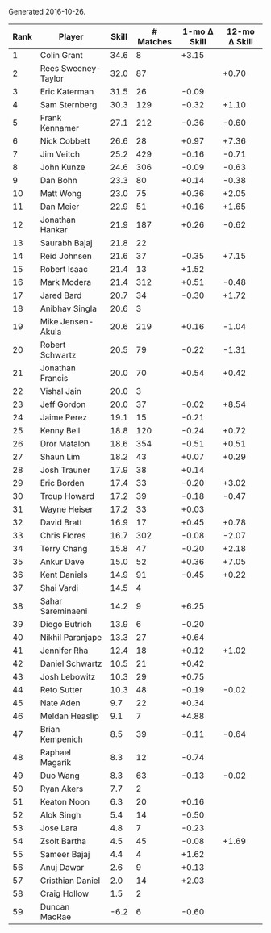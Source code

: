 Generated 2016-10-26.

| Rank | Player              | Skill | # Matches | 1-mo Δ Skill | 12-mo Δ Skill |
|------|---------------------|-------|-----------|--------------|---------------|
|    1 | Colin Grant         |  34.6 |         8 |        +3.15 |               |
|    2 | Rees Sweeney-Taylor |  32.0 |        87 |              |         +0.70 |
|    3 | Eric Katerman       |  31.5 |        26 |        -0.09 |               |
|    4 | Sam Sternberg       |  30.3 |       129 |        -0.32 |         +1.10 |
|    5 | Frank Kennamer      |  27.1 |       212 |        -0.36 |         -0.60 |
|    6 | Nick Cobbett        |  26.6 |        28 |        +0.97 |         +7.36 |
|    7 | Jim Veitch          |  25.2 |       429 |        -0.16 |         -0.71 |
|    8 | John Kunze          |  24.6 |       306 |        -0.09 |         -0.63 |
|    9 | Dan Bohn            |  23.3 |        80 |        +0.14 |         -0.38 |
|   10 | Matt Wong           |  23.0 |        75 |        +0.36 |         +2.05 |
|   11 | Dan Meier           |  22.9 |        51 |        +0.16 |         +1.65 |
|   12 | Jonathan Hankar     |  21.9 |       187 |        +0.26 |         -0.62 |
|   13 | Saurabh Bajaj       |  21.8 |        22 |              |               |
|   14 | Reid Johnsen        |  21.6 |        37 |        -0.35 |         +7.15 |
|   15 | Robert Isaac        |  21.4 |        13 |        +1.52 |               |
|   16 | Mark Modera         |  21.4 |       312 |        +0.51 |         -0.48 |
|   17 | Jared Bard          |  20.7 |        34 |        -0.30 |         +1.72 |
|   18 | Anibhav Singla      |  20.6 |         3 |              |               |
|   19 | Mike Jensen-Akula   |  20.6 |       219 |        +0.16 |         -1.04 |
|   20 | Robert Schwartz     |  20.5 |        79 |        -0.22 |         -1.31 |
|   21 | Jonathan Francis    |  20.0 |        70 |        +0.54 |         +0.42 |
|   22 | Vishal Jain         |  20.0 |         3 |              |               |
|   23 | Jeff Gordon         |  20.0 |        37 |        -0.02 |         +8.54 |
|   24 | Jaime Perez         |  19.1 |        15 |        -0.21 |               |
|   25 | Kenny Bell          |  18.8 |       120 |        -0.24 |         +0.72 |
|   26 | Dror Matalon        |  18.6 |       354 |        -0.51 |         +0.51 |
|   27 | Shaun Lim           |  18.2 |        43 |        +0.07 |         +0.29 |
|   28 | Josh Trauner        |  17.9 |        38 |        +0.14 |               |
|   29 | Eric Borden         |  17.4 |        33 |        -0.20 |         +3.02 |
|   30 | Troup Howard        |  17.2 |        39 |        -0.18 |         -0.47 |
|   31 | Wayne Heiser        |  17.2 |        33 |        +0.03 |               |
|   32 | David Bratt         |  16.9 |        17 |        +0.45 |         +0.78 |
|   33 | Chris Flores        |  16.7 |       302 |        -0.08 |         -2.07 |
|   34 | Terry Chang         |  15.8 |        47 |        -0.20 |         +2.18 |
|   35 | Ankur Dave          |  15.0 |        52 |        +0.36 |         +7.05 |
|   36 | Kent Daniels        |  14.9 |        91 |        -0.45 |         +0.22 |
|   37 | Shai Vardi          |  14.5 |         4 |              |               |
|   38 | Sahar Sareminaeni   |  14.2 |         9 |        +6.25 |               |
|   39 | Diego Butrich       |  13.9 |         6 |        -0.20 |               |
|   40 | Nikhil Paranjape    |  13.3 |        27 |        +0.64 |               |
|   41 | Jennifer Rha        |  12.4 |        18 |        +0.12 |         +1.02 |
|   42 | Daniel Schwartz     |  10.5 |        21 |        +0.42 |               |
|   43 | Josh Lebowitz       |  10.3 |        29 |        +0.75 |               |
|   44 | Reto Sutter         |  10.3 |        48 |        -0.19 |         -0.02 |
|   45 | Nate Aden           |   9.7 |        22 |        +0.34 |               |
|   46 | Meldan Heaslip      |   9.1 |         7 |        +4.88 |               |
|   47 | Brian Kempenich     |   8.5 |        39 |        -0.11 |         -0.64 |
|   48 | Raphael Magarik     |   8.3 |        12 |        -0.74 |               |
|   49 | Duo Wang            |   8.3 |        63 |        -0.13 |         -0.02 |
|   50 | Ryan Akers          |   7.7 |         2 |              |               |
|   51 | Keaton Noon         |   6.3 |        20 |        +0.16 |               |
|   52 | Alok Singh          |   5.4 |        14 |        -0.50 |               |
|   53 | Jose Lara           |   4.8 |         7 |        -0.23 |               |
|   54 | Zsolt Bartha        |   4.5 |        45 |        -0.08 |         +1.69 |
|   55 | Sameer Bajaj        |   4.4 |         4 |        +1.62 |               |
|   56 | Anuj Dawar          |   2.6 |         9 |        +0.13 |               |
|   57 | Cristhian Daniel    |   2.0 |        14 |        +2.03 |               |
|   58 | Craig Hollow        |   1.5 |         2 |              |               |
|   59 | Duncan MacRae       |  -6.2 |         6 |        -0.60 |               |